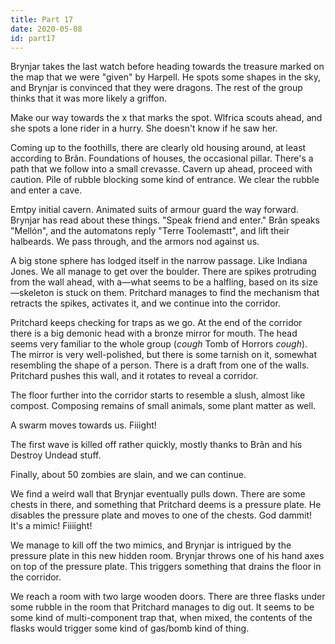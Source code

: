 ```yaml
---
title: Part 17
date: 2020-05-08
id: part17
---
```


Brynjar takes the last watch before heading towards the treasure marked on the map that we were "given" by Harpell.
He spots some shapes in the sky, and Brynjar is convinced that they were dragons.
The rest of the group thinks that it was more likely a griffon.

Make our way towards the x that marks the spot.
Wlfrica scouts ahead, and she spots a lone rider in a hurry.
She doesn't know if he saw her.

Coming up to the foothills, there are clearly old housing around, at least according to Brân.
Foundations of houses, the occasional pillar.
There's a path that we follow into a small crevasse.
Cavern up ahead, proceed with caution.
Pile of rubble blocking some kind of entrance.
We clear the rubble and enter a cave.

Emtpy initial cavern.
Animated suits of armour guard the way forward.
Brynjar has read about these things.
"Speak friend and enter."
Brân speaks "Mellón", and the automatons reply "Terre Toolemastt", and lift their halbeards.
We pass through, and the armors nod against us.

A big stone sphere has lodged itself in the narrow passage.
Like Indiana Jones.
We all manage to get over the boulder.
There are spikes protruding from the wall ahead, with a—what seems to be a halfling, based on its size—skeleton is stuck on them.
Pritchard manages to find the mechanism that retracts the spikes, activates it, and we continue into the corridor.

Pritchard keeps checking for traps as we go.
At the end of the corridor there is a big demonic head with a bronze mirror for mouth.
The head seems very familiar to the whole group (*cough* Tomb of Horrors *cough*).
The mirror is very well-polished, but there is some tarnish on it, somewhat resembling the shape of a person.
There is a draft from one of the walls.
Pritchard pushes this wall, and it rotates to reveal a corridor.

The floor further into the corridor starts to resemble a slush, almost like compost.
Composing remains of small animals, some plant matter as well.

A swarm moves towards us.
Fiiight!

The first wave is killed off rather quickly, mostly thanks to Brân and his Destroy Undead stuff.

Finally, about 50 zombies are slain, and we can continue.

We find a weird wall that Brynjar eventually pulls down.
There are some chests in there, and something that Pritchard deems is a pressure plate.
He disables the pressure plate and moves to one of the chests.
God dammit!
It's a mimic!
Fiiiight!

We manage to kill off the two mimics, and Brynjar is intrigued by the pressure plate in this new hidden room.
Brynjar throws one of his hand axes on top of the pressure plate.
This triggers something that drains the floor in the corridor.

We reach a room with two large wooden doors.
There are three flasks under some rubble in the room that Pritchard manages to dig out.
It seems to be some kind of multi-component trap that, when mixed, the contents of the flasks would trigger some kind of gas/bomb kind of thing.

